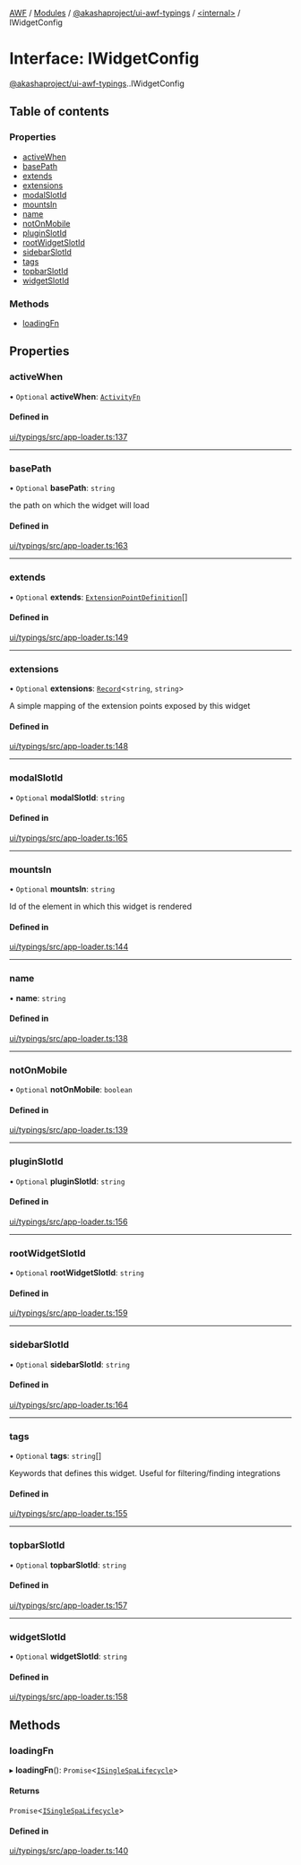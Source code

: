 [AWF](../README.md) / [Modules](../modules.md) / [@akashaproject/ui-awf-typings](../modules/akashaproject_ui_awf_typings.md) / [<internal\>](../modules/akashaproject_ui_awf_typings._internal_.md) / IWidgetConfig

# Interface: IWidgetConfig

[@akashaproject/ui-awf-typings](../modules/akashaproject_ui_awf_typings.md).[<internal>](../modules/akashaproject_ui_awf_typings._internal_.md).IWidgetConfig

## Table of contents

### Properties

- [activeWhen](akashaproject_ui_awf_typings._internal_.IWidgetConfig.md#activewhen)
- [basePath](akashaproject_ui_awf_typings._internal_.IWidgetConfig.md#basepath)
- [extends](akashaproject_ui_awf_typings._internal_.IWidgetConfig.md#extends)
- [extensions](akashaproject_ui_awf_typings._internal_.IWidgetConfig.md#extensions)
- [modalSlotId](akashaproject_ui_awf_typings._internal_.IWidgetConfig.md#modalslotid)
- [mountsIn](akashaproject_ui_awf_typings._internal_.IWidgetConfig.md#mountsin)
- [name](akashaproject_ui_awf_typings._internal_.IWidgetConfig.md#name)
- [notOnMobile](akashaproject_ui_awf_typings._internal_.IWidgetConfig.md#notonmobile)
- [pluginSlotId](akashaproject_ui_awf_typings._internal_.IWidgetConfig.md#pluginslotid)
- [rootWidgetSlotId](akashaproject_ui_awf_typings._internal_.IWidgetConfig.md#rootwidgetslotid)
- [sidebarSlotId](akashaproject_ui_awf_typings._internal_.IWidgetConfig.md#sidebarslotid)
- [tags](akashaproject_ui_awf_typings._internal_.IWidgetConfig.md#tags)
- [topbarSlotId](akashaproject_ui_awf_typings._internal_.IWidgetConfig.md#topbarslotid)
- [widgetSlotId](akashaproject_ui_awf_typings._internal_.IWidgetConfig.md#widgetslotid)

### Methods

- [loadingFn](akashaproject_ui_awf_typings._internal_.IWidgetConfig.md#loadingfn)

## Properties

### activeWhen

• `Optional` **activeWhen**: [`ActivityFn`](../modules/akashaproject_ui_awf_typings._internal_.md#activityfn)

#### Defined in

[ui/typings/src/app-loader.ts:137](https://github.com/AKASHAorg/akasha-world-framework/blob/d81a7246/ui/typings/src/app-loader.ts#L137)

___

### basePath

• `Optional` **basePath**: `string`

the path on which the widget will load

#### Defined in

[ui/typings/src/app-loader.ts:163](https://github.com/AKASHAorg/akasha-world-framework/blob/d81a7246/ui/typings/src/app-loader.ts#L163)

___

### extends

• `Optional` **extends**: [`ExtensionPointDefinition`](akashaproject_ui_awf_typings._internal_.ExtensionPointDefinition.md)[]

#### Defined in

[ui/typings/src/app-loader.ts:149](https://github.com/AKASHAorg/akasha-world-framework/blob/d81a7246/ui/typings/src/app-loader.ts#L149)

___

### extensions

• `Optional` **extensions**: [`Record`](../modules/akashaproject_ui_awf_typings._internal_.md#record)<`string`, `string`\>

A simple mapping of the extension points exposed by this widget

#### Defined in

[ui/typings/src/app-loader.ts:148](https://github.com/AKASHAorg/akasha-world-framework/blob/d81a7246/ui/typings/src/app-loader.ts#L148)

___

### modalSlotId

• `Optional` **modalSlotId**: `string`

#### Defined in

[ui/typings/src/app-loader.ts:165](https://github.com/AKASHAorg/akasha-world-framework/blob/d81a7246/ui/typings/src/app-loader.ts#L165)

___

### mountsIn

• `Optional` **mountsIn**: `string`

Id of the element in which this widget is rendered

#### Defined in

[ui/typings/src/app-loader.ts:144](https://github.com/AKASHAorg/akasha-world-framework/blob/d81a7246/ui/typings/src/app-loader.ts#L144)

___

### name

• **name**: `string`

#### Defined in

[ui/typings/src/app-loader.ts:138](https://github.com/AKASHAorg/akasha-world-framework/blob/d81a7246/ui/typings/src/app-loader.ts#L138)

___

### notOnMobile

• `Optional` **notOnMobile**: `boolean`

#### Defined in

[ui/typings/src/app-loader.ts:139](https://github.com/AKASHAorg/akasha-world-framework/blob/d81a7246/ui/typings/src/app-loader.ts#L139)

___

### pluginSlotId

• `Optional` **pluginSlotId**: `string`

#### Defined in

[ui/typings/src/app-loader.ts:156](https://github.com/AKASHAorg/akasha-world-framework/blob/d81a7246/ui/typings/src/app-loader.ts#L156)

___

### rootWidgetSlotId

• `Optional` **rootWidgetSlotId**: `string`

#### Defined in

[ui/typings/src/app-loader.ts:159](https://github.com/AKASHAorg/akasha-world-framework/blob/d81a7246/ui/typings/src/app-loader.ts#L159)

___

### sidebarSlotId

• `Optional` **sidebarSlotId**: `string`

#### Defined in

[ui/typings/src/app-loader.ts:164](https://github.com/AKASHAorg/akasha-world-framework/blob/d81a7246/ui/typings/src/app-loader.ts#L164)

___

### tags

• `Optional` **tags**: `string`[]

Keywords that defines this widget.
Useful for filtering/finding integrations

#### Defined in

[ui/typings/src/app-loader.ts:155](https://github.com/AKASHAorg/akasha-world-framework/blob/d81a7246/ui/typings/src/app-loader.ts#L155)

___

### topbarSlotId

• `Optional` **topbarSlotId**: `string`

#### Defined in

[ui/typings/src/app-loader.ts:157](https://github.com/AKASHAorg/akasha-world-framework/blob/d81a7246/ui/typings/src/app-loader.ts#L157)

___

### widgetSlotId

• `Optional` **widgetSlotId**: `string`

#### Defined in

[ui/typings/src/app-loader.ts:158](https://github.com/AKASHAorg/akasha-world-framework/blob/d81a7246/ui/typings/src/app-loader.ts#L158)

## Methods

### loadingFn

▸ **loadingFn**(): `Promise`<[`ISingleSpaLifecycle`](akashaproject_ui_awf_typings._internal_.ISingleSpaLifecycle.md)\>

#### Returns

`Promise`<[`ISingleSpaLifecycle`](akashaproject_ui_awf_typings._internal_.ISingleSpaLifecycle.md)\>

#### Defined in

[ui/typings/src/app-loader.ts:140](https://github.com/AKASHAorg/akasha-world-framework/blob/d81a7246/ui/typings/src/app-loader.ts#L140)
